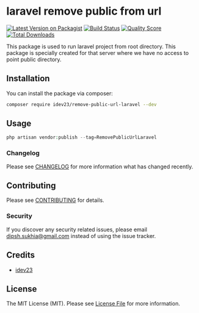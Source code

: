# laravel remove public from url

[![Latest Version on Packagist](https://img.shields.io/packagist/v/idev23/remove-public-url-laravel.svg?style=flat-square)](https://packagist.org/packages/idev23/remove-public-url-laravel)
[![Build Status](https://img.shields.io/travis/idev23/remove-public-url-laravel/master.svg?style=flat-square)](https://travis-ci.org/idev23/remove-public-url-laravel)
[![Quality Score](https://img.shields.io/scrutinizer/g/idev23/remove-public-url-laravel.svg?style=flat-square)](https://scrutinizer-ci.com/g/idev23/remove-public-url-laravel)
[![Total Downloads](https://img.shields.io/packagist/dt/idev23/remove-public-url-laravel.svg?style=flat-square)](https://packagist.org/packages/idev23/remove-public-url-laravel)

This package is used to run laravel project from root directory. This package is specially created for that server where we have no access to point public directory.
## Installation

You can install the package via composer:

```bash
composer require idev23/remove-public-url-laravel --dev
```

## Usage

``` php
php artisan vendor:publish --tag=RemovePublicUrlLaravel
```

### Changelog

Please see [CHANGELOG](CHANGELOG.md) for more information what has changed recently.

## Contributing

Please see [CONTRIBUTING](CONTRIBUTING.md) for details.

### Security

If you discover any security related issues, please email dipsh.sukhia@gmail.com instead of using the issue tracker.

## Credits

- [idev23](https://github.com/idev23)

## License

The MIT License (MIT). Please see [License File](LICENSE.md) for more information.
